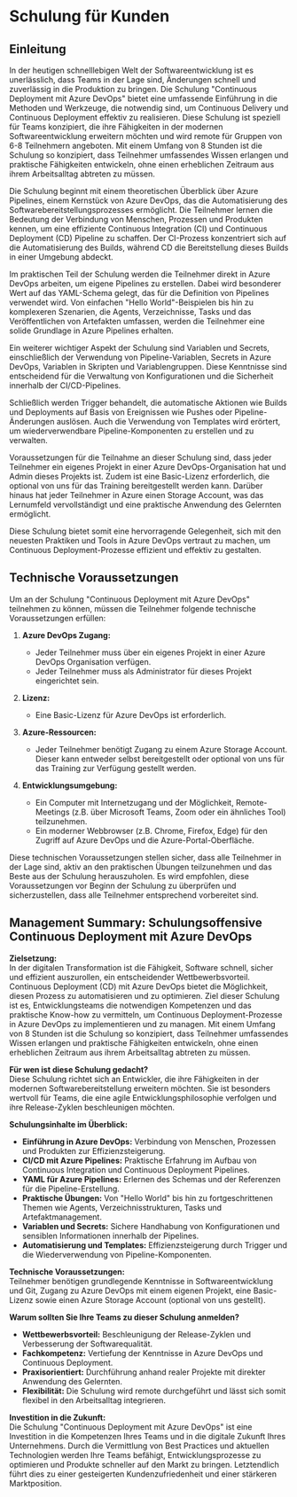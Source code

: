 # Schulung für Kunden

## Einleitung
In der heutigen schnelllebigen Welt der Softwareentwicklung ist es unerlässlich, dass Teams in der Lage sind, Änderungen schnell und zuverlässig in die Produktion zu bringen. Die Schulung "Continuous Deployment mit Azure DevOps" bietet eine umfassende Einführung in die Methoden und Werkzeuge, die notwendig sind, um Continuous Delivery und Continuous Deployment effektiv zu realisieren. Diese Schulung ist speziell für Teams konzipiert, die ihre Fähigkeiten in der modernen Softwareentwicklung erweitern möchten und wird remote für Gruppen von 6-8 Teilnehmern angeboten.
Mit einem Umfang von 8 Stunden ist die Schulung so konzipiert, dass Teilnehmer umfassendes Wissen erlangen und praktische Fähigkeiten entwickeln, ohne einen erheblichen Zeitraum aus ihrem Arbeitsalltag abtreten zu müssen.

Die Schulung beginnt mit einem theoretischen Überblick über Azure Pipelines, einem Kernstück von Azure DevOps, das die Automatisierung des Softwarebereitstellungsprozesses ermöglicht. Die Teilnehmer lernen die Bedeutung der Verbindung von Menschen, Prozessen und Produkten kennen, um eine effiziente Continuous Integration (CI) und Continuous Deployment (CD) Pipeline zu schaffen. Der CI-Prozess konzentriert sich auf die Automatisierung des Builds, während CD die Bereitstellung dieses Builds in einer Umgebung abdeckt.

Im praktischen Teil der Schulung werden die Teilnehmer direkt in Azure DevOps arbeiten, um eigene Pipelines zu erstellen. Dabei wird besonderer Wert auf das YAML-Schema gelegt, das für die Definition von Pipelines verwendet wird. Von einfachen "Hello World"-Beispielen bis hin zu komplexeren Szenarien, die Agents, Verzeichnisse, Tasks und das Veröffentlichen von Artefakten umfassen, werden die Teilnehmer eine solide Grundlage in Azure Pipelines erhalten.

Ein weiterer wichtiger Aspekt der Schulung sind Variablen und Secrets, einschließlich der Verwendung von Pipeline-Variablen, Secrets in Azure DevOps, Variablen in Skripten und Variablengruppen. Diese Kenntnisse sind entscheidend für die Verwaltung von Konfigurationen und die Sicherheit innerhalb der CI/CD-Pipelines.

Schließlich werden Trigger behandelt, die automatische Aktionen wie Builds und Deployments auf Basis von Ereignissen wie Pushes oder Pipeline-Änderungen auslösen. Auch die Verwendung von Templates wird erörtert, um wiederverwendbare Pipeline-Komponenten zu erstellen und zu verwalten.

Voraussetzungen für die Teilnahme an dieser Schulung sind, dass jeder Teilnehmer ein eigenes Projekt in einer Azure DevOps-Organisation hat und Admin dieses Projekts ist. Zudem ist eine Basic-Lizenz erforderlich, die optional von uns für das Training bereitgestellt werden kann. Darüber hinaus hat jeder Teilnehmer in Azure einen Storage Account, was das Lernumfeld vervollständigt und eine praktische Anwendung des Gelernten ermöglicht.

Diese Schulung bietet somit eine hervorragende Gelegenheit, sich mit den neuesten Praktiken und Tools in Azure DevOps vertraut zu machen, um Continuous Deployment-Prozesse effizient und effektiv zu gestalten.

## Technische Voraussetzungen
Um an der Schulung "Continuous Deployment mit Azure DevOps" teilnehmen zu können, müssen die Teilnehmer folgende technische Voraussetzungen erfüllen:

1. **Azure DevOps Zugang:**
   - Jeder Teilnehmer muss über ein eigenes Projekt in einer Azure DevOps Organisation verfügen.
   - Jeder Teilnehmer muss als Administrator für dieses Projekt eingerichtet sein.

2. **Lizenz:**
   - Eine Basic-Lizenz für Azure DevOps ist erforderlich.

3. **Azure-Ressourcen:**
   - Jeder Teilnehmer benötigt Zugang zu einem Azure Storage Account. Dieser kann entweder selbst bereitgestellt oder optional von uns für das Training zur Verfügung gestellt werden.

4. **Entwicklungsumgebung:**
   - Ein Computer mit Internetzugang und der Möglichkeit, Remote-Meetings (z.B. über Microsoft Teams, Zoom oder ein ähnliches Tool) teilzunehmen.
   - Ein moderner Webbrowser (z.B. Chrome, Firefox, Edge) für den Zugriff auf Azure DevOps und die Azure-Portal-Oberfläche.

Diese technischen Voraussetzungen stellen sicher, dass alle Teilnehmer in der Lage sind, aktiv an den praktischen Übungen teilzunehmen und das Beste aus der Schulung herauszuholen. Es wird empfohlen, diese Voraussetzungen vor Beginn der Schulung zu überprüfen und sicherzustellen, dass alle Teilnehmer entsprechend vorbereitet sind.


## Management Summary: Schulungsoffensive Continuous Deployment mit Azure DevOps

**Zielsetzung:**  
In der digitalen Transformation ist die Fähigkeit, Software schnell, sicher und effizient auszurollen, ein entscheidender Wettbewerbsvorteil. Continuous Deployment (CD) mit Azure DevOps bietet die Möglichkeit, diesen Prozess zu automatisieren und zu optimieren. Ziel dieser Schulung ist es, Entwicklungsteams die notwendigen Kompetenzen und das praktische Know-how zu vermitteln, um Continuous Deployment-Prozesse in Azure DevOps zu implementieren und zu managen. Mit einem Umfang von 8 Stunden ist die Schulung so konzipiert, dass Teilnehmer umfassendes Wissen erlangen und praktische Fähigkeiten entwickeln, ohne einen erheblichen Zeitraum aus ihrem Arbeitsalltag abtreten zu müssen.

**Für wen ist diese Schulung gedacht?**  
Diese Schulung richtet sich an Entwickler, die ihre Fähigkeiten in der modernen Softwarebereitstellung erweitern möchten. Sie ist besonders wertvoll für Teams, die eine agile Entwicklungsphilosophie verfolgen und ihre Release-Zyklen beschleunigen möchten.

**Schulungsinhalte im Überblick:**  
- **Einführung in Azure DevOps:** Verbindung von Menschen, Prozessen und Produkten zur Effizienzsteigerung.  
- **CI/CD mit Azure Pipelines:** Praktische Erfahrung im Aufbau von Continuous Integration und Continuous Deployment Pipelines.  
- **YAML für Azure Pipelines:** Erlernen des Schemas und der Referenzen für die Pipeline-Erstellung.  
- **Praktische Übungen:** Von "Hello World" bis hin zu fortgeschrittenen Themen wie Agents, Verzeichnisstrukturen, Tasks und Artefaktmanagement.  
- **Variablen und Secrets:** Sichere Handhabung von Konfigurationen und sensiblen Informationen innerhalb der Pipelines.  
- **Automatisierung und Templates:** Effizienzsteigerung durch Trigger und die Wiederverwendung von Pipeline-Komponenten.  

**Technische Voraussetzungen:**  
Teilnehmer benötigen grundlegende Kenntnisse in Softwareentwicklung und Git, Zugang zu Azure DevOps mit einem eigenen Projekt, eine Basic-Lizenz sowie einen Azure Storage Account (optional von uns gestellt).

**Warum sollten Sie Ihre Teams zu dieser Schulung anmelden?**  
- **Wettbewerbsvorteil:** Beschleunigung der Release-Zyklen und Verbesserung der Softwarequalität.  
- **Fachkompetenz:** Vertiefung der Kenntnisse in Azure DevOps und Continuous Deployment.  
- **Praxisorientiert:** Durchführung anhand realer Projekte mit direkter Anwendung des Gelernten.  
- **Flexibilität:** Die Schulung wird remote durchgeführt und lässt sich somit flexibel in den Arbeitsalltag integrieren.   

**Investition in die Zukunft:**  
Die Schulung "Continuous Deployment mit Azure DevOps" ist eine Investition in die Kompetenzen Ihres Teams und in die digitale Zukunft Ihres Unternehmens. Durch die Vermittlung von Best Practices und aktuellen Technologien werden Ihre Teams befähigt, Entwicklungsprozesse zu optimieren und Produkte schneller auf den Markt zu bringen. Letztendlich führt dies zu einer gesteigerten Kundenzufriedenheit und einer stärkeren Marktposition.
